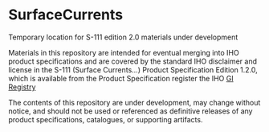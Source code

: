 # SurfaceCurrents
Temporary location for S-111 edition 2.0 materials under development

Materials in this repository are intended for eventual merging into IHO product specifications and are covered by the standard IHO disclaimer and license in the S-111 (Surface Currents...) Product Specification Edition 1.2.0, which is available from the Product Specification register the IHO [GI Registry](https://registry.iho.int/)

The contents of this repository are under development, may change without notice, and should not be used or referenced as definitive releases of any product specifications, catalogues, or supporting artifacts.
